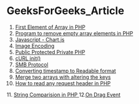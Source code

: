 # GeeksForGeeks_Article
1. <a href = "https://www.geeksforgeeks.org/how-to-get-the-first-element-of-an-array-in-php/">First Element of Array in PHP </a>
2. <a href = "https://www.geeksforgeeks.org/program-to-remove-empty-array-elements-in-php/">Program to remove empty array elements in PHP </a>
3. <a href = "https://www.geeksforgeeks.org/javascript-chart-js/">Javascript - Chart.js</a>
4. <a href = "https://www.geeksforgeeks.org/how-to-convert-an-image-to-base64-encoding-in-php/">Image Encoding</a>
5. <a href = "https://www.geeksforgeeks.org/what-is-the-difference-between-public-private-and-protected-in-php/">Public Protected Private PHP</a> 
6. <a href = "https://www.geeksforgeeks.org/how-to-remove-error-call-to-undefined-function-curl_init/">cURL init()</a> 
7. <a href = "https://www.geeksforgeeks.org/introduction-to-microsoft-smb-a-network-file-sharing-protocol/"> SMB Protocol </a>
8. <a href = "https://www.geeksforgeeks.org/convert-timestamp-to-readable-date-time-in-php/"> Converting timestamp to Readable format </a>
9. <a href = "https://www.geeksforgeeks.org/merge-two-arrays-keeping-original-keys-in-php/"> Merge two arrays with altering the keys </a> 
10. <a href = "https://www.geeksforgeeks.org/how-to-read-any-request-header-in-php/">How to read any request header in PHP
</a>
11. <a href = "https://www.geeksforgeeks.org/string-comparison-using-vs-strcmp-in-php/">String Comparision in PHP
</a>
12.<a href="https://www.geeksforgeeks.org/html-ondrag-event-attribute/">On Drag Event</a>
